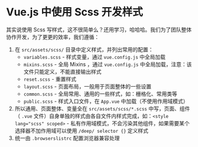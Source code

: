 # Vue.js 中使用 Scss 开发样式

其实说使用 Scss 写样式，这不很简单么？还用学习，哈哈哈。我们为了团队整体协作开发，为了更更的效率，我们遵循：

1. 在 `src/assets/scss/` 目录中定义样式，并列出常用的配置：
    - `variables.scss` - 样式变量，通过 `vue.config.js` 中全局加载
    - `mixins.scss` - 全局 Mixins ，通过 `vue.config.js` 中全局加载，注意：该文件只能定义，不能直接输出样式
    - `reset.scss` - 重置样式
    - `layout.scss` - 页面布局，一般用于页面整体的一些设置
    - `common.scss` - 全局常用、通用的一些样式，如：栅格化、常用类等
    - `public.scss` - 样式入口文件，在 `App.vue` 中加载（不使用作用域模式）
2. 所以通用、页面整体、变量全在 `src/assets/scss/*.scss` 中写，页面、组件（ `.vue` 文件）自身单独的样式由各自文件内样式完成，如：`<style lang="scss" scoped>` - 私有作用域模式，不会污染其他组件，如果需要某个选择器不加作用域可以使用 `/deep/ selector {}` 定义样式
3. 统一由 `.browserslistrc` 配置浏览器兼容处理